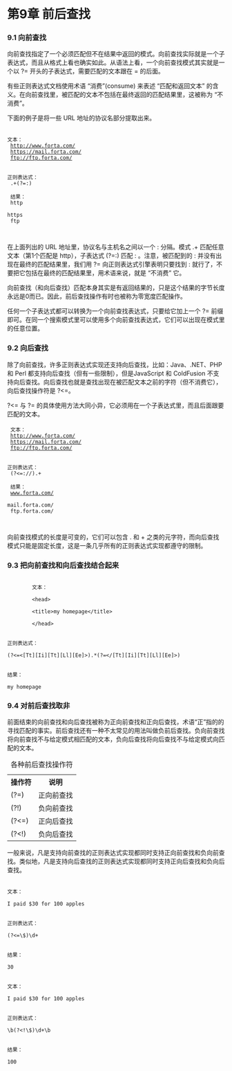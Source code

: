 <!DOCTYPE html>
<html lang="en">
<head>
	<meta charset="UTF-8">
	<title>chapter09</title>
	<link rel="stylesheet" type="text/css" href="css/main.css">
</head>
<body>
	<h1>第9章 前后查找</h1>
	<h3>9.1 向前查找</h3>
	<p>
		向前查找指定了一个必须匹配但不在结果中返回的模式。向前查找实际就是一个子表达式，而且从格式上看也确实如此。从语法上看，一个向前查找模式其实就是一个以 ?= 开头的子表达式，需要匹配的文本跟在 = 的后面。<br />

有些正则表达式文档使用术语 “消费”(consume) 来表述 “匹配和返回文本” 的含义。在向前查找里，被匹配的文本不包括在最终返回的匹配结果里，这被称为 “不消费”。<br />

下面的例子是将一些 URL 地址的协议名部分提取出来。<br /><br />
<code>
文本：<br />
http://www.forta.com/<br />
https://mail.forta.com/<br />
ftp://ftp.forta.com/<br /><br />
正则表达式：<br />
.+(?=:)<br /><br />
结果：<br />
http<br />
https<br />
ftp<br /><br />
</code>

在上面列出的 URL 地址里，协议名与主机名之间以一个 : 分隔。模式 .+ 匹配任意文本（第1个匹配是 http），子表达式 (?=:) 匹配 : 。注意，被匹配到的 : 并没有出现在最终的匹配结果里，我们用 ?= 向正则表达式引擎表明只要找到 : 就行了，不要把它包括在最终的匹配结果里，用术语来说，就是 “不消费” 它。<br />

向前查找（和向后查找）匹配本身其实是有返回结果的，只是这个结果的字节长度永远是0而已。因此，前后查找操作有时也被称为零宽度匹配操作。<br />

任何一个子表达式都可以转换为一个向前查找表达式，只要给它加上一个 ?= 前缀即可。在同一个搜索模式里可以使用多个向前查找表达式，它们可以出现在模式里的任意位置。
</p>
	<h3>9.2 向后查找</h3>
	<p>
		除了向前查找，许多正则表达式实现还支持向后查找，比如：Java、.NET、PHP 和 Perl 都支持向后查找（但有一些限制），但是JavaScript 和 ColdFusion 不支持向后查找。向后查找也就是查找出现在被匹配文本之前的字符（但不消费它），向后查找操作符是 ?<=。<br />

?<= 与 ?= 的具体使用方法大同小异，它必须用在一个子表达式里，而且后面跟要匹配的文本。<br /><br />
<code>
文本：<br />
http://www.forta.com/<br />
https://mail.forta.com/<br />
ftp://ftp.forta.com/<br /><br />
正则表达式：<br />
(?<=://).+<br /><br />
结果：<br />
www.forta.com/<br />
mail.forta.com/<br />
ftp.forta.com/<br /><br />
</code>

向前查找模式的长度是可变的，它们可以包含 . 和 + 之类的元字符，而向后查找模式只能是固定长度，这是一条几乎所有的正则表达式实现都遵守的限制。
</p>
	<h3>9.3 把向前查找和向后查找结合起来</h3>
	<p>
		<code>
		文本：<br />
		&lt;head&gt;<br />
		&lt;title&gt;my homepage&lt;/title&gt;<br />
		&lt;/head&gt;<br /><br />
正则表达式：<br />
(?<=&lt;[Tt][Ii][Tt][Ll][Ee]&gt;).*(?=&lt;/[Tt][Ii][Tt][Ll][Ee]&gt;)<br /><br />
结果：<br />
my homepage
</code>
</p>
	<h3>9.4 对前后查找取非</h3>
	<p>
		前面结束的向前查找和向后查找被称为正向前查找和正向后查找，术语“正”指的的寻找匹配的事实。前后查找还有一种不太常见的用法叫做负前后查找。负向前查找将向前查找不与给定模式相匹配的文本，负向后查找将向后查找不与给定模式向匹配的文本。
	</p>
	<table>
		<caption>各种前后查找操作符</caption>
		<tr>
			<th>操作符</th>
			<th>说明</th>
		</tr>
		<tr>
			<td>(?=)</td>
			<td>正向前查找</td>
		</tr>
		<tr>
			<td>(?!)</td>
			<td>负向前查找</td>
		</tr>
		<tr>
			<td>(?&lt;=)</td>
			<td>正向后查找</td>
		</tr>
		<tr>
			<td>(?&lt;!)</td>
			<td>负向后查找</td>
		</tr>
	</table>
	<p>
		一般来说，凡是支持向前查找的正则表达式实现都同时支持正向前查找和负向前查找。类似地，凡是支持向后查找的正则表达式实现都同时支持正向后查找和负向后查找。<br /><br />
<code>
文本：<br />
I paid $30 for 100 apples<br /><br />
正则表达式：<br />
(?&lt;=\$)\d+<br /><br />
结果：<br />
30<br /><br />
文本：<br />
I paid $30 for 100 apples<br /><br />
正则表达式：<br />
\b(?&lt;!\$)\d+\b<br /><br />
结果：<br />
100
</code>
</p>

</body>
</html>